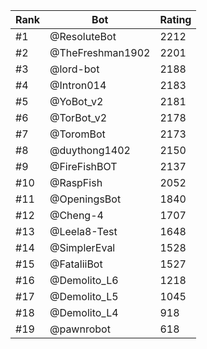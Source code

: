 Rank|Bot|Rating
---|---|---
#1|@ResoluteBot|2212
#2|@TheFreshman1902|2201
#3|@lord-bot|2188
#4|@Intron014|2183
#5|@YoBot_v2|2181
#6|@TorBot_v2|2178
#7|@ToromBot|2173
#8|@duythong1402|2150
#9|@FireFishBOT|2137
#10|@RaspFish|2052
#11|@OpeningsBot|1840
#12|@Cheng-4|1707
#13|@Leela8-Test|1648
#14|@SimplerEval|1528
#15|@FataliiBot|1527
#16|@Demolito_L6|1218
#17|@Demolito_L5|1045
#18|@Demolito_L4|918
#19|@pawnrobot|618
